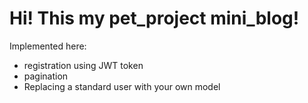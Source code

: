 # Hi! This my pet_project mini_blog!

Implemented here:
* registration using JWT token
* pagination
* Replacing a standard user with your own model